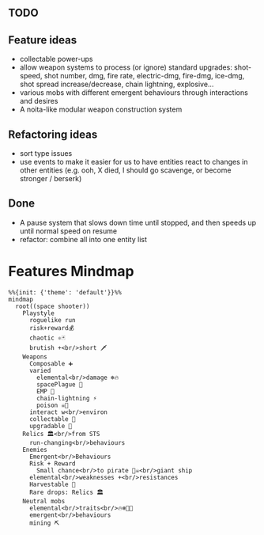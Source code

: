 ## TODO

## Feature ideas

- collectable power-ups
- allow weapon systems to process (or ignore) standard upgrades: shot-speed, shot number, dmg, fire rate, electric-dmg, fire-dmg, ice-dmg, shot spread increase/decrease, chain lightning, explosive...
- various mobs with different emergent behaviours through interactions and desires
- A noita-like modular weapon construction system

## Refactoring ideas

- sort type issues
- use events to make it easier for us to have entities react to changes in other entities (e.g. ooh, X died, I should go scavenge, or become stronger / berserk)

## Done

- A pause system that slows down time until stopped, and then speeds up until normal speed on resume
- refactor: combine all into one entity list

# Features Mindmap

```mermaid
%%{init: {'theme': 'default'}}%%
mindmap
  root((space shooter))
    Playstyle
      roguelike run
      risk+reward💰
      chaotic ⚛🃏
      brutish +<br/>short 🗡️
    Weapons
      Composable ➕
      varied
        elemental<br/>damage ❄️🔥
        spacePlague 🦠
        EMP 🍳
        chain-lightning ⚡️
        poison ☠️🧪
      interact w<br/>environ
      collectable 🛒
      upgradable 🔨
    Relics 🏛️<br/>from STS
      run-changing<br/>behaviours
    Enemies
      Emergent<br/>Behaviours
      Risk + Reward
        Small chance<br/>to pirate 🏴‍☠️<br/>giant ship
      elemental<br/>weaknesses +<br/>resistances
      Harvestable 🌾
      Rare drops: Relics 🏛️
    Neutral mobs
      elemental<br/>traits<br/>🔥❄️💨🍃
      emergent<br/>behaviours
      mining ⛏️
```
